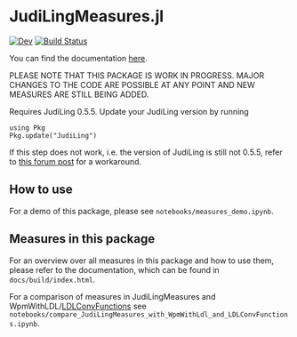 # JudiLingMeasures.jl

[![Dev](https://img.shields.io/badge/docs-dev-blue.svg)](https://MariaHei.github.io/JudiLingMeasures.jl/dev)
[![Build Status](https://github.com/MariaHei/JudiLingMeasures.jl/workflows/CI/badge.svg)](https://github.com/MariaHei/JudiLingMeasures.jl/actions)

You can find the documentation [here](https://mariahei.github.io/JudiLingMeasures.jl/dev/index.html).

PLEASE NOTE THAT THIS PACKAGE IS WORK IN PROGRESS. MAJOR CHANGES TO THE CODE ARE POSSIBLE AT ANY POINT AND NEW MEASURES ARE STILL BEING ADDED.

Requires JudiLing 0.5.5. Update your JudiLing version by running

```
using Pkg
Pkg.update("JudiLing")
```

If this step does not work, i.e. the version of JudiLing is still not 0.5.5, refer to [this forum post](https://discourse.julialang.org/t/general-registry-delays-and-a-workaround/67537) for a workaround.

## How to use

For a demo of this package, please see `notebooks/measures_demo.ipynb`.

## Measures in this package

For an overview over all measures in this package and how to use them, please refer to the documentation, which can be found in `docs/build/index.html`.

For a comparison of measures in JudiLingMeasures and WpmWithLDL/[LDLConvFunctions](https://github.com/dosc91/LDLConvFunctions) see `notebooks/compare_JudiLingMeasures_with_WpmWithLdl_and_LDLConvFunctions.ipynb`.
